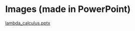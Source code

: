 # Images (made in PowerPoint)

[lambda_calculus.pptx](Images%20(made%20in%20PowerPoint)%20f46d599837004b12814def113c58d0b3/lambda_calculus.pptx)